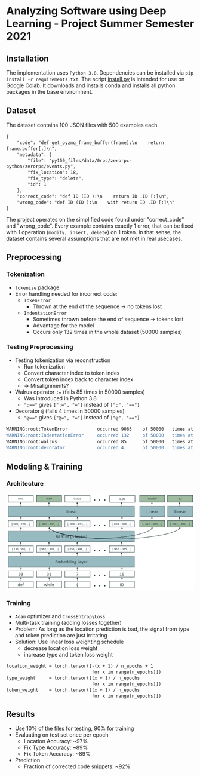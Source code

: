 # Analyzing Software using Deep Learning - Project Summer Semester 2021

## Installation

The implementation uses `Python 3.8`. Dependencies can be installed via `pip install -r requirements.txt`.
The script [install.py](install.py) is intended for use on Google Colab. It downloads and installs conda and installs all python packages in the base environment.

## Dataset

The dataset contains 100 JSON files with 500 examples each.

```
{
    "code": "def get_pyzmq_frame_buffer(frame):\n    return frame.buffer[:]\n",
    "metadata": {
        "file": "py150_files/data/0rpc/zerorpc-python/zerorpc/events.py",
        "fix_location": 18,
        "fix_type": "delete",
        "id": 1
    },
    "correct_code": "def ID (ID ):\n    return ID .ID [:]\n",
    "wrong_code": "def ID (ID ):\n    with return ID .ID [:]\n"
}
```

The project operates on the simplified code found under "correct_code" and "wrong_code". 
Every example contains exactly 1 error, that can be fixed with 1 operation (`modify, insert, delete`) on 1 token.
In that sense, the dataset contains several assumptions that are not met in real usecases.

## Preprocessing

### Tokenization

- `tokenize` package
- Error handling needed for incorrect code: 
    - `TokenError`
        - Thrown at the end of the sequence &#8594; no tokens lost
    - `IndentationError`
        - Sometimes thrown before the end of sequence &#8594; tokens lost
        - Advantage for the model
        - Occurs only 132 times in the whole dataset (50000 samples)

### Testing Preprocessing

- Testing tokenization via reconstruction
    - Run tokenization
    - Convert character index to token index
    - Convert token index back to character index
    - &#8594; Misalignments?
- Walrus operator `:=` (fails 85 times in 50000 samples)
    - Was introduced in Python 3.8 
    - `":=="` gives `[":=", "="]` instead of `[":", "=="]`
- Decorator `@` (fails 4 times in 50000 samples)
    - `"@=="` gives `["@=", "="]` instead of `["@", "=="]`

```bash
WARNING:root:TokenError           occurred 9065    of 50000   times at ID's 8, 9, 11, 20, 36, 39, 47, 50, 58, 68...
WARNING:root:IndentationError     occurred 132     of 50000   times at ID's 428, 493, 1428, 1598, 1836, 1866, 2660, 2706, 3036, 3381...
WARNING:root:walrus               occurred 85      of 50000   times at ID's 1800, 2637, 2754, 3174, 3782, 5708, 5816, 6094, 6966, 7999...
WARNING:root:decorator            occurred 4       of 50000   times at ID's 14066, 27131, 32921, 46163
```


## Modeling & Training

### Architecture
    
![](presentation/img/arch2.png)

### Training

- `Adam` optimizer and `CrossEntropyLoss`
- Multi-task training (adding losses together)
- Problem: As long as the location prediction is bad, the signal from type and token prediction are just irritating
- Solution: Use linear loss weighting schedule
    - decrease location loss weight
    - increase type and token loss weight

```
location_weight = torch.tensor([-(x + 1) / n_epochs + 1 
                                for x in range(n_epochs)])
type_weight     = torch.tensor([(x + 1) / n_epochs 
                                for x in range(n_epochs)])
token_weight    = torch.tensor([(x + 1) / n_epochs 
                                for x in range(n_epochs)])
```


## Results


- Use 10% of the files for testing, 90% for training
- Evaluating on test set once per epoch
    - Location Accuracy: ~97%
    - Fix Type Accuracy: ~89%
    - Fix Token Accuracy: ~89%
- Prediction
    - Fraction of corrected code snippets: ~92%